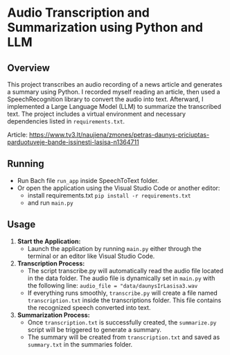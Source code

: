# Audio Transcription and Summarization using Python and LLM

## Overview
This project transcribes an audio recording of a news article and generates a summary using Python. I recorded myself reading an article, then used a SpeechRecognition library to convert the audio into text. Afterward, I implemented a Large Language Model (LLM) to summarize the transcribed text. The project includes a virtual environment and necessary dependencies listed in `requirements.txt`.

Article: https://www.tv3.lt/naujiena/zmones/petras-daunys-priciuptas-parduotuveje-bande-issinesti-lasisa-n1364711

## Running
- Run Bach file `run_app` inside SpeechToText folder.
- Or open the application using the Visual Studio Code or another editor:
   - install requirements.txt `pip install -r requirements.txt`
   - and run `main.py`
  
## Usage
1. **Start the Application:**
   - Launch the application by running `main.py` either through the terminal or an editor like Visual Studio Code.
2. **Transcription Process:**
   - The script transcribe.py will automatically read the audio file located in the data folder. The audio file is dynamically set in `main.py` with the following line: `audio_file = "data/daunysIrLasisa3.wav`
   - If everything runs smoothly, `transcribe.py` will create a file named `transcription.txt` inside the transcriptions folder. This file contains the recognized speech converted into text.
3. **Summarization Process:**
   - Once `transcription.txt` is successfully created, the `summarize.py` script will be triggered to generate a summary.
   - The summary will be created from `transcription.txt` and saved as `summary.txt` in the summaries folder.
